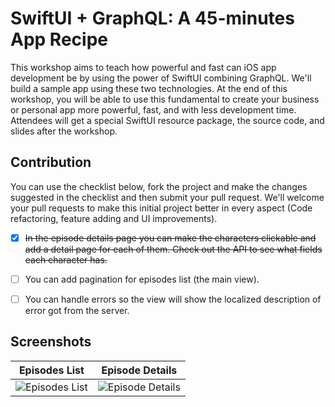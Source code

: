 # SwiftUI + GraphQL: A 45-minutes App Recipe
This workshop aims to teach how powerful and fast can iOS app development be by using the power of SwiftUI combining GraphQL. We'll build a sample app using these two technologies. At the end of this workshop, you will be able to use this fundamental to create your business or personal app more powerful, fast, and with less development time. Attendees will get a special SwiftUI resource package, the source code, and slides after the workshop.

## Contribution
You can use the checklist below, fork the project and make the changes suggested in the checklist and then submit your pull request. We'll welcome your pull requests to make this initial project better in every aspect (Code refactoring, feature adding and UI improvements).

- [x] ~~In the episode details page you can make the characters clickable and add a detail page for each of them. Check out the API to see what fields each character has.~~
- [ ] You can add pagination for episodes list (the main view).
- [ ] You can handle errors so the view will show the localized description of error got from the server.


## Screenshots

| Episodes List | Episode Details  |
| ----- | ----- |
| ![Episodes List](https://user-images.githubusercontent.com/22890731/116595637-c434f600-a938-11eb-8b49-da1bd187dccf.png) | ![Episode Details](https://user-images.githubusercontent.com/22890731/116595704-d57e0280-a938-11eb-8ec1-ab8ff4a5a9c5.png) |
